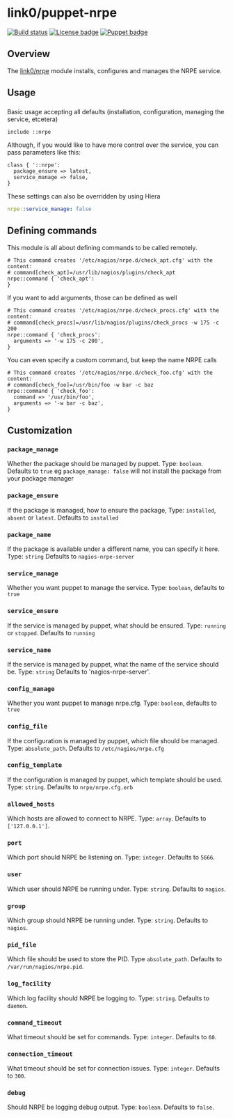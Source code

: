 # link0/puppet-nrpe
[![Build status][build-img]][build-url]
[![License badge][license-img]][license-url]
[![Puppet badge][puppet-img]][puppet-url]

## Overview

The [link0/nrpe](https://forge.puppet.com/link0/nrpe) module installs, configures and manages the NRPE service.

## Usage

### 

Basic usage accepting all defaults (installation, configuration, managing the service, etcetera)

```puppet
include ::nrpe
``` 

Although, if you would like to have more control over the service, you can pass parameters like this:

```puppet
class { '::nrpe':
  package_ensure => latest,
  service_manage => false,
}
```

These settings can also be overridden by using Hiera

```yaml
nrpe::service_manage: false
```

## Defining commands

This module is all about defining commands to be called remotely.

```puppet
# This command creates '/etc/nagios/nrpe.d/check_apt.cfg' with the content:
# command[check_apt]=/usr/lib/nagios/plugins/check_apt
nrpe::command { 'check_apt':
}
```

If you want to add arguments, those can be defined as well

```puppet
# This command creates '/etc/nagios/nrpe.d/check_procs.cfg' with the content:
# command[check_procs]=/usr/lib/nagios/plugins/check_procs -w 175 -c 200
nrpe::command { 'check_procs':
  arguments => '-w 175 -c 200',
}
```

You can even specify a custom command, but keep the name NRPE calls

```puppet
# This command creates '/etc/nagios/nrpe.d/check_foo.cfg' with the content:
# command[check_foo]=/usr/bin/foo -w bar -c baz
nrpe::command { 'check_foo':
  command => '/usr/bin/foo',
  arguments => '-w bar -c baz',
}
```

## Customization

### `package_manage`
Whether the package should be managed by puppet. Type: `boolean`. Defaults to `true`
eg `package_manage: false` will not install the package from your package manager

### `package_ensure`
If the package is managed, how to ensure the package, Type: `installed`, `absent` or `latest`. Defaults to `installed`

### `package_name`
If the package is available under a different name, you can specify it here. Type: `string` Defaults to `nagios-nrpe-server`

### `service_manage`
Whether you want puppet to manage the service. Type: `boolean`, defaults to `true`

### `service_ensure`
If the service is managed by puppet, what should be ensured. Type: `running` or `stopped`. Defaults to `running`

### `service_name`
If the service is managed by puppet, what the name of the service should be. Type: `string` Defaults to 'nagios-nrpe-server'.

### `config_manage`
Whether you want puppet to manage nrpe.cfg. Type: `boolean`, defaults to `true`

### `config_file`
If the configuration is managed by puppet, which file should be managed. Type: `absolute_path`. Defaults to `/etc/nagios/nrpe.cfg`

### `config_template`
If the configuration is managed by puppet, which template should be used. Type: `string`. Defaults to `nrpe/nrpe.cfg.erb`

### `allowed_hosts`
Which hosts are allowed to connect to NRPE. Type: `array`. Defaults to `['127.0.0.1']`.

### `port`
Which port should NRPE be listening on. Type: `integer`. Defaults to `5666`.

### `user`
Which user should NRPE be running under. Type: `string`. Defaults to `nagios`.

### `group`
Which group should NRPE be running under. Type: `string`. Defaults to `nagios`.

### `pid_file`
Which file should be used to store the PID. Type `absolute_path`. Defaults to `/var/run/nagios/nrpe.pid`.

### `log_facility`
Which log facility should NRPE be logging to. Type: `string`. Defaults to `daemon`.

### `command_timeout`
What timeout should be set for commands. Type: `integer`. Defaults to `60`.

### `connection_timeout`
What timeout should be set for connection issues. Type: `integer`. Defaults to `300`.

### `debug`
Should NRPE be logging debug output. Type: `boolean`. Defaults to `false`.

[build-img]: https://travis-ci.org/link0/puppet-nrpe.svg
[build-url]: https://travis-ci.org/link0/puppet-nrpe
[license-img]: https://img.shields.io/badge/license-MIT-blue.svg
[license-url]: https://github.com/link0/puppet-nrpe/blob/master/LICENSE
[puppet-img]: https://img.shields.io/puppetforge/dt/link0/nrpe.svg
[puppet-url]: https://forge.puppetlabs.com/link0/nrpe
